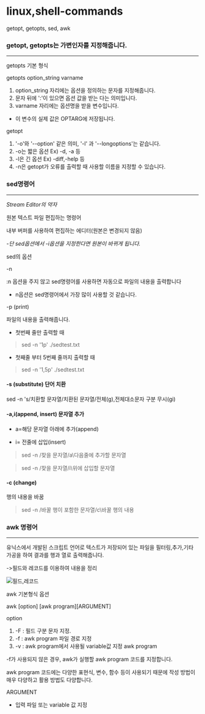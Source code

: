 # linux,shell-commands
getopt, getopts, sed, awk


### getopt, getopts는 가변인자를 지정해줍니다.
---
getopts 기본 형식

getopts option_string varname
1. option_string 자리에는 옵션을 정의하는 문자를 지정해줍니다.
2. 문자 뒤에 ':'이 있으면 옵션 값을 받는 다는 의미입니다.
3. varname 자리에는 옵션명을 받을 변수입니다.
* 이 변수의 실제 값은 OPTARG에 저장됩니다.
 
getopt 

1. '-o'와 '--option' 같은 의미, '-l' 과 '--longoptions'는 같습니다.
2. -o는 짧은 옵션 Ex) -d, -a 등
3. -l은 긴 옵션 Ex) -diff,-help 등
4. -n은 getopt가 오류를 출력할 때 사용할 이름을 지정할 수 있습니다.

### sed명령어
---
_Stream Editor의 약자_

원본 텍스트 파일 편집하는 명령어

내부 버퍼를 사용하여 편집하는 에디터(원본은 변경되지 않음)

*-단 sed옵션에서 -i옵션을 지정한다면 원본이 바뀌게 됩니다.*

sed의 옵션

-n

:n 옵션을 주지 않고 sed명령어를 사용하면 자동으로 파일의 내용을 출력합니다

* n옵션은 sed명령어에서 가장 많이 사용할 것 같습니다.

-p (print)

 파일의 내용을 출력해줍니다.

* 첫번째 줄만 출력할 때

> sed -n '1p' ./sedtest.txt

* 첫째줄 부터 5번째 줄까지 출력할 때

> sed -n '1,5p' ./sedtest.txt

#### -s (substitute) 단어 치환

sed -n 's/치환할 문자열/치환된 문자열/전체(g),전체대소문자 구분 무시(gi)

#### -a,i(append, insert) 문자열 추가

* a=해당 문자열 아래에 추가(append)

* i= 전줄에 삽입(insert)

> sed -n /찾을 문자열/a\다음줄에 추가할 문자열

> sed -n /찾을 문자열/i\위에 삽입할 문자열

#### -c (change)

행의 내용을 바꿈

> sed -n /바꿀 행이 포함한 문자열/c\바꿀 행의 내용

### awk 명령어
---

유닉스에서 개발된 스크립트 언어로 텍스트가 저장되어 있는 파일을 필터링,추가,기타 가공을 하여 결과를 행과 열로 출력해줍니다.

->필드와 레코드를 이용하여 내용을 정리

![필드,레코드](https://user-images.githubusercontent.com/94299473/142022497-423945ef-d7a7-4193-ae8f-5f589fc3625d.PNG)


awk 기본형식 옵션



awk [option] [awk program][ARGUMENT]


option

1. -F : 필드 구분 문자 지정.
2. -f : awk program 파일 경로 지정
3. -v : awk program에서 사용될 variable값 지정
awk program

-f가 사용되지 않은 경우, awk가 실행할 awk program 코드를 지정합니다.

awk program 코드에는 다양한 표현식, 변수, 함수 등이 사용되기 때문에  작성 방법이 매우 다양하고 활용 방법도 다양합니다.

ARGUMENT
 * 입력 파일 또는 variable 값 지정


